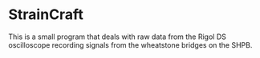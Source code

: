 # StrainCraft
This is a small program that deals with raw data from the Rigol DS oscilloscope recording signals from the wheatstone bridges on the SHPB.
